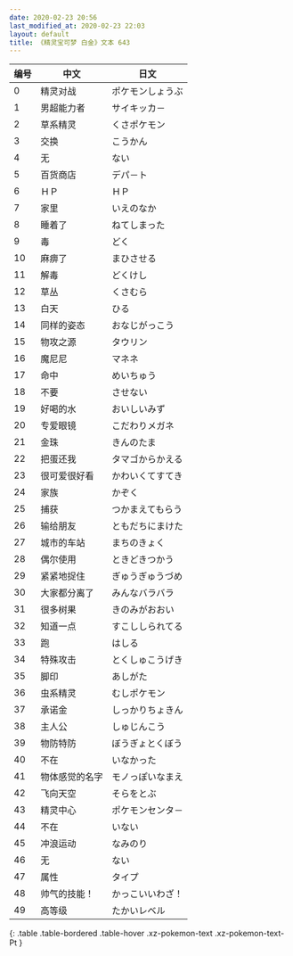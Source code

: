 ```yaml
---
date: 2020-02-23 20:56
last_modified_at: 2020-02-23 22:03
layout: default
title: 《精灵宝可梦 白金》文本 643
---
```

| 编号 | 中文 | 日文 |
| ---- | ---- | ---- |
| 0 | 精灵对战 | ポケモンしょうぶ |
| 1 | 男超能力者 | サイキッカ－ |
| 2 | 草系精灵 | くさポケモン |
| 3 | 交换 | こうかん |
| 4 | 无 | ない |
| 5 | 百货商店 | デパ－ト |
| 6 | ＨＰ | ＨＰ |
| 7 | 家里 | いえのなか |
| 8 | 睡着了 | ねてしまった |
| 9 | 毒 | どく |
| 10 | 麻痹了 | まひさせる |
| 11 | 解毒 | どくけし |
| 12 | 草丛 | くさむら |
| 13 | 白天 | ひる |
| 14 | 同样的姿态 | おなじがっこう |
| 15 | 物攻之源 | タウリン |
| 16 | 魔尼尼 | マネネ |
| 17 | 命中 | めいちゅう |
| 18 | 不要 | させない |
| 19 | 好喝的水 | おいしいみず |
| 20 | 专爱眼镜 | こだわりメガネ |
| 21 | 金珠 | きんのたま |
| 22 | 把蛋还我 | タマゴからかえる |
| 23 | 很可爱很好看 | かわいくてすてき |
| 24 | 家族 | かぞく |
| 25 | 捕获 | つかまえてもらう |
| 26 | 输给朋友 | ともだちにまけた |
| 27 | 城市的车站 | まちのきょく |
| 28 | 偶尔使用 | ときどきつかう |
| 29 | 紧紧地捉住 | ぎゅうぎゅうづめ |
| 30 | 大家都分离了 | みんなバラバラ |
| 31 | 很多树果 | きのみがおおい |
| 32 | 知道一点 | すこししられてる |
| 33 | 跑 | はしる |
| 34 | 特殊攻击 | とくしゅこうげき |
| 35 | 脚印 | あしがた |
| 36 | 虫系精灵 | むしポケモン |
| 37 | 承诺金 | しっかりちょきん |
| 38 | 主人公 | しゅじんこう |
| 39 | 物防特防 | ぼうぎょとくぼう |
| 40 | 不在 | いなかった |
| 41 | 物体感觉的名字 | モノっぽいなまえ |
| 42 | 飞向天空 | そらをとぶ |
| 43 | 精灵中心 | ポケモンセンタ－ |
| 44 | 不在 | いない |
| 45 | 冲浪运动 | なみのり |
| 46 | 无 | ない |
| 47 | 属性 | タイプ |
| 48 | 帅气的技能！ | かっこいいわざ！ |
| 49 | 高等级 | たかいレベル |
{: .table .table-bordered .table-hover .xz-pokemon-text .xz-pokemon-text-Pt }